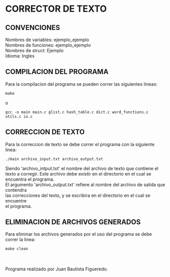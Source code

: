 # CORRECTOR DE TEXTO

## CONVENCIONES

Nombres de variables: ejemplo_ejemplo \
Nombres de funciones: ejemplo_ejemplo \
Nombres de struct: Ejemplo \
Idioma: Ingles 

## COMPILACION DEL PROGRAMA

Para la compilacion del programa se pueden correr las siguientes lineas:
```
make
```
  o 
```
gcc -o main main.c glist.c hash_table.c dict.c word_functions.c utils.c io.c
```

## CORRECCION DE TEXTO

Para la correccion de texto se debe correr el programa con la siguiente linea:
```
./main archivo_input.txt archivo_output.txt
```
Siendo 'archivo_intput.txt' el nombre del archivo de texto que contiene el texto a corregir.
Este archivo debe existir en el directorio en el cual se encuentra el programa. \
El argumento 'archivo_output.txt' refiere al nombre del archivo de salida que contendra \
las correcciones del texto, y se escribira en el directorio en el cual se encuentre \
el programa.

## ELIMINACION DE ARCHIVOS GENERADOS

Para eliminar los archivos generados por el uso del programa se debe correr la linea: 
```
make clean
```

 \
 \
Programa realizado por Juan Bautista Figueredo.